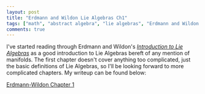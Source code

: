 ```yaml
---
layout: post
title: "Erdmann and Wildon Lie Algebras Ch1"
tags: ["math", "abstract algebra", "lie algebras", "Erdmann and Wildon Lie Algebras"]
comments: true
---
```


I've started reading through Erdmann and Wildon's [*Introduction to Lie Algebras*](https://www.springer.com/us/book/9781846280405) as a good introduction to Lie Algebras bereft of any mention of manifolds. The first chapter doesn't cover anything too complicated, just the basic definitions of Lie Algebras, so I'll be looking forward to more complicated chapters. My writeup can be found below:

[Erdmann-Wildon Chapter 1](../pdfs/Erdmann_Wildon_Lie/Erdmann_Wildon_Lie_Algebras_Ch_1.pdf)